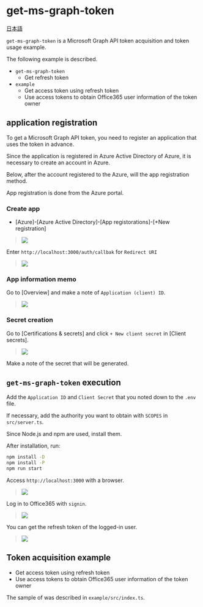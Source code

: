 # get-ms-graph-token
[日本語](README_J.md)

``get-ms-graph-token`` is a Microsoft Graph API token acquisition and token usage example.

The following example is described.

- ``get-ms-graph-token``
  - Get refresh token
- ``example``
  - Get access token using refresh token
  - Use access tokens to obtain Office365 user information of the token owner

## application registration
To get a Microsoft Graph API token, you need to register an application that uses the token in advance.

Since the application is registered in Azure Active Directory of Azure, it is necessary to create an account in Azure.

Below, after the account registered to the Azure, will the app registration method.

App registration is done from the Azure portal.

### Create app
- [Azure]-[Azure Active Directory]-[App registorations]-[+New registration]

> <img src="https://raw.github.com/kwbtgit/kwbtgit-images/master/get-ms-graph-token/01_new_registration.png" />

Enter ``http://localhost:3000/auth/callbak`` for ``Redirect URI``

> <img src="https://raw.github.com/kwbtgit/kwbtgit-images/master/get-ms-graph-token/02_redirect_uri.png" />

### App information memo
Go to [Overview] and make a note of ``Application (client) ID``.

> <img src="https://raw.github.com/kwbtgit/kwbtgit-images/master/get-ms-graph-token/03_application_id.png"/>

### Secret creation
Go to [Certifications & secrets] and click ``+ New client secret`` in [Client secrets].

> <img src="https://raw.github.com/kwbtgit/kwbtgit-images/master/get-ms-graph-token/04_new_secret.png" />

Make a note of the secret that will be generated.


## ``get-ms-graph-token`` execution
Add the ``Application ID`` and ``Client Secret`` that you noted down to the ``.env`` file.

If necessary, add the authority you want to obtain with ``SCOPES`` in ``src/server.ts``.

Since Node.js and npm are used, install them.

After installation, run:

```sh
npm install -D
npm install -P
npm run start
```

Access ``http://localhost:3000`` with a browser.

> <img src="https://raw.github.com/kwbtgit/kwbtgit-images/master/get-ms-graph-token/05_start.png" />

Log in to Office365 with ``signin``.

> <img src="https://raw.github.com/kwbtgit/kwbtgit-images/master/get-ms-graph-token/06_login.png" />

You can get the refresh token of the logged-in user.

> <img src="https://raw.github.com/kwbtgit/kwbtgit-images/master/get-ms-graph-token/07_token.png" />

## Token acquisition example
- Get access token using refresh token
- Use access tokens to obtain Office365 user information of the token owner

The sample of was described in ``example/src/index.ts``.
